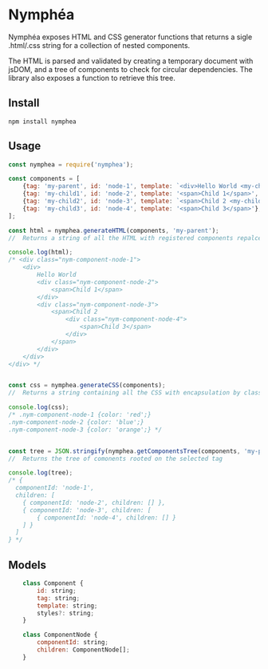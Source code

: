 # Nymphéa

Nymphéa exposes HTML and CSS generator functions that returns a sigle .html/.css string for a collection of nested components.

The HTML is parsed and validated by creating a temporary document with jsDOM, and a tree of components to check for circular dependencies. The library also exposes a function to retrieve this tree.

## Install
```
npm install nymphea
```

## Usage
```javascript
const nymphea = require('nymphea');

const components = [
    {tag: 'my-parent', id: 'node-1', template: `<div>Hello World <my-child1></my-child1> <my-child2></my-child2></div>`, styles: "{color: 'red';}"},
    {tag: 'my-child1', id: 'node-2', template: '<span>Child 1</span>', styles: "{color: 'blue';}"},
    {tag: 'my-child2', id: 'node-3', template: `<span>Child 2 <my-child3></my-child3></span>`, styles: "{color: 'orange';}"},
    {tag: 'my-child3', id: 'node-4', template: '<span>Child 3</span>'},
];

const html = nymphea.generateHTML(components, 'my-parent');
//  Returns a string of all the HTML with registered components repalced with their HTML content

console.log(html);
/* <div class="nym-component-node-1">
    <div>
        Hello World 
        <div class="nym-component-node-2">
            <span>Child 1</span>
        </div> 
        <div class="nym-component-node-3">
            <span>Child 2 
                <div class="nym-component-node-4">
                    <span>Child 3</span>
                </div>
            </span>
        </div>
    </div>
</div> */


const css = nymphea.generateCSS(components);
//  Returns a string containing all the CSS with encapsulation by class

console.log(css);
/* .nym-component-node-1 {color: 'red';} 
.nym-component-node-2 {color: 'blue';} 
.nym-component-node-3 {color: 'orange';} */


const tree = JSON.stringify(nymphea.getComponentsTree(components, 'my-parent'));
//  Returns the tree of comonents rooted on the selected tag

console.log(tree);
/* {
  componentId: 'node-1',
  children: [
    { componentId: 'node-2', children: [] },
    { componentId: 'node-3', children: [
        { componentId: 'node-4', children: [] }
    ] }
  ]
} */
```

## Models
```javascript
    class Component {
        id: string;
        tag: string;
        template: string;
        styles?: string;
    }

    class ComponentNode {
        componentId: string;
        children: ComponentNode[];
    }
```